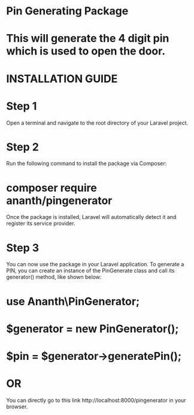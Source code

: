 # Pin Generating Package 

# This will generate the 4 digit pin which is used to open the door.



# INSTALLATION GUIDE 

# Step 1 

Open a terminal and navigate to the root directory of your Laravel project.

# Step 2 

Run the following command to install the package via Composer:


# composer require ananth/pingenerator


Once the package is installed, Laravel will automatically detect it and register its service provider.


# Step 3 

You can now use the package in your Laravel application. To generate a PIN, you can create an instance of the PinGenerate class and call its generator() method, like shown below:


# use Ananth\PinGenerator;

# $generator = new PinGenerator();

# $pin = $generator->generatePin();

# OR

You can directly go to this link http://localhost:8000/pingenerator in your browser.

